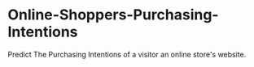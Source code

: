 # Online-Shoppers-Purchasing-Intentions
Predict The Purchasing Intentions of a visitor an online store's website.
